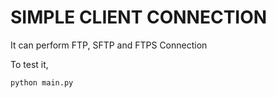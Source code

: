 # SIMPLE CLIENT CONNECTION

It can perform FTP, SFTP and FTPS Connection

To test it,

```
python main.py
```
